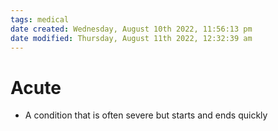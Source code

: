 ```yaml
---
tags: medical
date created: Wednesday, August 10th 2022, 11:56:13 pm
date modified: Thursday, August 11th 2022, 12:32:39 am
---
```


# Acute
- A condition that is often severe but starts and ends quickly

